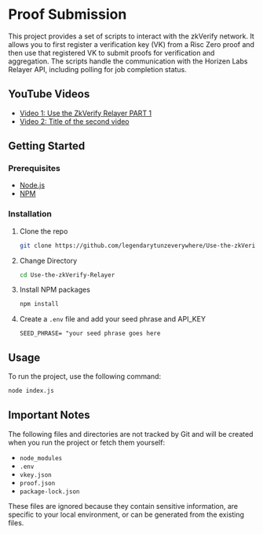 # Proof Submission

This project provides a set of scripts to interact with the zkVerify network. It allows you to first register a verification key (VK) from a Risc Zero proof and then use that registered VK to submit proofs for verification and aggregation. The scripts handle the communication with the Horizen Labs Relayer API, including polling for job completion status.

## YouTube Videos

* [Video 1: Use the ZkVerify Relayer PART 1](https://youtu.be/zPEAQMxh5Gw)
* [Video 2: Title of the second video](https://www.youtube.com/watch?v=your_video_id_2)

## Getting Started

### Prerequisites

* [Node.js](https://nodejs.org/en/download)
* [NPM](https://docs.npmjs.com/downloading-and-installing-node-js-and-npm)

### Installation

1. Clone the repo
   ```sh
   git clone https://github.com/legendarytunzeverywhere/Use-the-zkVerify-Relayer.git 
   ```

2. Change Directory
   ```sh
   cd Use-the-zkVerify-Relayer
   ```

3. Install NPM packages
   ```sh
   npm install
   ```
4. Create a `.env` file and add your seed phrase and API_KEY
   ```
   SEED_PHRASE= "your seed phrase goes here
   ```

## Usage

To run the project, use the following command:

```sh
node index.js
```

## Important Notes

The following files and directories are not tracked by Git and will be created when you run the project or fetch them yourself:

* `node_modules`
* `.env`
* `vkey.json`
* `proof.json`
* `package-lock.json`

These files are ignored because they contain sensitive information, are specific to your local environment, or can be generated from the existing files.
